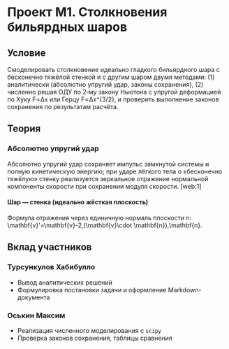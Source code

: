 # Проект М1. Столкновения бильярдных шаров

## Условие
Смоделировать столкновение идеально гладкого бильярдного шара с бесконечно тяжёлой стенкой и с другим шаром двумя методами: (1) аналитически (абсолютно упругий удар, законы сохранения), (2) численно решая ОДУ по 2‑му закону Ньютона с упругой деформацией по Хуку F∝Δx или Герцу F∝Δx^{3/2}, и проверить выполнение законов сохранения по результатам расчёта.

## Теория

### Абсолютно упругий удар
Абсолютно упругий удар сохраняет импульс замкнутой системы и полную кинетическую энергию; при ударе лёгкого тела о «бесконечно тяжёлую» стенку реализуется зеркальное отражение нормальной компоненты скорости при сохранении модуля скорости. [web:1]

#### Шар — стенка (идеально жёсткая плоскость)
Формула отражения через единичную нормаль плоскости n:
\mathbf{v}'=\mathbf{v}-2,(\mathbf{v}\cdot \mathbf{n}),\mathbf{n}.


## Вклад участников

### Турсункулов Хабибулло

- Вывод аналитических решений
- Формулировка постановки задачи и оформление Markdown-документа

### Оськин Максим

- Реализация численного моделирования с `scipy`
- Проверка законов сохранения, таблицы сравнения
